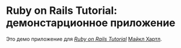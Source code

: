 # Ruby on Rails Tutorial: демонстарционное приложение

Это демо приложение для
[*Ruby on Rails Tutorial*](http://railstutorial.org/)
 [Майкл Хартл](http://michaelhartl.com/).